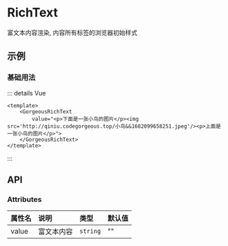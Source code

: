 # RichText

富文本内容渲染, 内容所有标签的浏览器初始样式

## 示例

### 基础用法
<GorgeousRichText
    value="<p>下面是一张小鸟的图片</p><img src='http://qiniu.codegorgeous.top/小鸟&&1682099658251.jpeg'/><p>上面是一张小鸟的图片</p>">
</GorgeousRichText>

::: details Vue

```vue
<template>
    <GorgeousRichText
        value="<p>下面是一张小鸟的图片</p><img src='http://qiniu.codegorgeous.top/小鸟&&1682099658251.jpeg'/><p>上面是一张小鸟的图片</p>">
    </GorgeousRichText>
</template>
```

:::

## API

### Attributes
| 属性名 | 说明 | 类型 | 默认值 |
| :- | :- | :- | :- |
| value | 富文本内容 | `string` | "" |